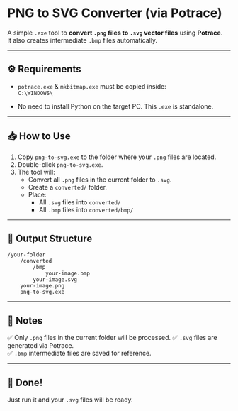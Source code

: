 # PNG to SVG Converter (via Potrace)

A simple `.exe` tool to **convert `.png` files to `.svg` vector files** using **Potrace**.  
It also creates intermediate `.bmp` files automatically.  

---

## ⚙️ Requirements

- `potrace.exe` & `mkbitmap.exe` must be copied inside:  
`C:\WINDOWS\`

- No need to install Python on the target PC. This `.exe` is standalone.

---

## 📥 How to Use

1. Copy `png-to-svg.exe` to the folder where your `.png` files are located.
2. Double-click `png-to-svg.exe`.
3. The tool will:
    - Convert all `.png` files in the current folder to `.svg`.
    - Create a `converted/` folder.
    - Place:
      - All `.svg` files into `converted/`
      - All `.bmp` files into `converted/bmp/`

---

## 📂 Output Structure

```
/your-folder
    /converted
        /bmp
            your-image.bmp
        your-image.svg
    your-image.png
    png-to-svg.exe
```

---

## 📝 Notes

✅ Only `.png` files in the current folder will be processed.
✅ `.svg` files are generated via Potrace.  
✅ `.bmp` intermediate files are saved for reference.

---

## 🎉 Done!
Just run it and your `.svg` files will be ready.
